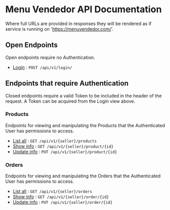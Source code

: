 # Menu Vendedor API Documentation

Where full URLs are provided in responses they will be rendered as if service
is running on 'https://menuvendedor.com/'.

## Open Endpoints

Open endpoints require no Authentication.

* [Login](login.md) : `POST /api/v1/login/`

## Endpoints that require Authentication

Closed endpoints require a valid Token to be included in the header of the
request. A Token can be acquired from the Login view above.

### Products

Endpoints for viewing and manipulating the Products that the Authenticated User
has permissions to access.

* [List all](products/get.md) : `GET /api/v1/{seller}/products`
* [Show info](products/pk/get.md) : `GET /api/v1/{seller}/product/{id}`
* [Update info](products/pk/put.md) : `PUT /api/v1/{seller}/product/{id}`

### Orders

Endpoints for viewing and manipulating the Orders that the Authenticated User
has permissions to access.

* [List all](orders/get.md) : `GET /api/v1/{seller}/orders`
* [Show info](orders/pk/get.md) : `GET /api/v1/{seller}/order/{id}`
* [Update info](orders/pk/put.md) : `PUT /api/v1/{seller}/order/{id}`
